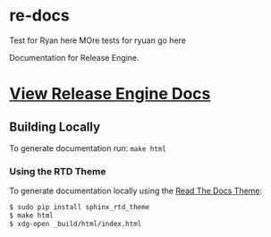# re-docs
Test for Ryan here
MOre tests for ryuan go here

Documentation for Release Engine.

# [View Release Engine Docs](http://release-engine.readthedocs.org/en/latest/)


## Building Locally
To generate documentation run: ```make html```

### Using the RTD Theme

To generate documentation locally using the
[Read The Docs Theme](https://github.com/snide/sphinx_rtd_theme):

```bash
$ sudo pip install sphinx_rtd_theme
$ make html
$ xdg-open _build/html/index.html
```
